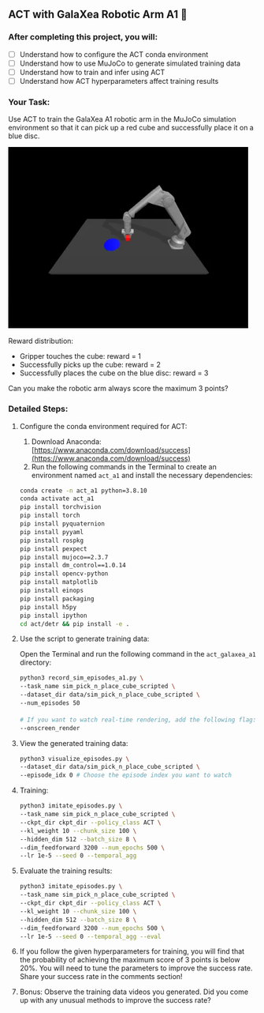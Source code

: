 ## ACT with GalaXea Robotic Arm A1 🦾

### After completing this project, you will:

- [ ] Understand how to configure the ACT conda environment
- [ ] Understand how to use MuJoCo to generate simulated training data
- [ ] Understand how to train and infer using ACT
- [ ] Understand how ACT hyperparameters affect training results

### Your Task:

Use ACT to train the GalaXea A1 robotic arm in the MuJoCo simulation environment so that it can pick up a red cube and successfully place it on a blue disc.

![task.png](./rmsrc/fig.png)

Reward distribution:

- Gripper touches the cube: reward = 1
- Successfully picks up the cube: reward = 2
- Successfully places the cube on the blue disc: reward = 3

Can you make the robotic arm always score the maximum 3 points?

### Detailed Steps:

1. Configure the conda environment required for ACT:
    1. Download Anaconda: [https://www.anaconda.com/download/success](https://www.anaconda.com/download/success)
    2. Run the following commands in the Terminal to create an environment named `act_a1` and install the necessary dependencies:
    
    ```bash
    conda create -n act_a1 python=3.8.10
    conda activate act_a1
    pip install torchvision
    pip install torch
    pip install pyquaternion
    pip install pyyaml
    pip install rospkg
    pip install pexpect
    pip install mujoco==2.3.7
    pip install dm_control==1.0.14
    pip install opencv-python
    pip install matplotlib
    pip install einops
    pip install packaging
    pip install h5py
    pip install ipython
    cd act/detr && pip install -e .
    ```
    
2. Use the script to generate training data:
    
    Open the Terminal and run the following command in the `act_galaxea_a1` directory:
    
    ```bash
    python3 record_sim_episodes_a1.py \
    --task_name sim_pick_n_place_cube_scripted \
    --dataset_dir data/sim_pick_n_place_cube_scripted \
    --num_episodes 50
    
    # If you want to watch real-time rendering, add the following flag:
    --onscreen_render
    ```
    
3. View the generated training data:
    
    ```bash
    python3 visualize_episodes.py \
    --dataset_dir data/sim_pick_n_place_cube_scripted \
    --episode_idx 0 # Choose the episode index you want to watch
    ```
    
4. Training:
    
    ```bash
    python3 imitate_episodes.py \
    --task_name sim_pick_n_place_cube_scripted \
    --ckpt_dir ckpt_dir --policy_class ACT \
    --kl_weight 10 --chunk_size 100 \
    --hidden_dim 512 --batch_size 8 \
    --dim_feedforward 3200 --num_epochs 500 \
    --lr 1e-5 --seed 0 --temporal_agg
    ```
    
5. Evaluate the training results:
    
    ```bash
    python3 imitate_episodes.py \
    --task_name sim_pick_n_place_cube_scripted \
    --ckpt_dir ckpt_dir --policy_class ACT \
    --kl_weight 10 --chunk_size 100 \
    --hidden_dim 512 --batch_size 8 \
    --dim_feedforward 3200 --num_epochs 500 \
    --lr 1e-5 --seed 0 --temporal_agg --eval
    ```
    
6. If you follow the given hyperparameters for training, you will find that the probability of achieving the maximum score of 3 points is below 20%. You will need to tune the parameters to improve the success rate. Share your success rate in the comments section!
7. Bonus: Observe the training data videos you generated. Did you come up with any unusual methods to improve the success rate?
